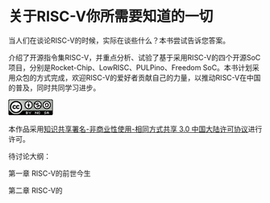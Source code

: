 # 关于RISC-V你所需要知道的一切

当人们在谈论RISC-V的时候，实际在谈些什么？本书尝试告诉您答案。

介绍了开源指令集RISC-V，并重点分析、试验了基于采用RISC-V的四个开源SoC项目，分别是Rocket-Chip、LowRISC、PULPino、Freedom SoC。本书计划采用众包的方式完成，欢迎RISC-V的爱好者贡献自己的力量，以推动RISC-V在中国的普及，同时共同学习进步。

[![](/assets/import.png)](https://creativecommons.org/licenses/by-nc-sa/3.0/cn/)

本作品采用[知识共享署名-非商业性使用-相同方式共享 3.0 中国大陆许可协议](https://creativecommons.org/licenses/by-nc-sa/3.0/cn/)进行许可。

待讨论大纲：

第一章 RISC-V的前世今生

第二章 RISC-V的

